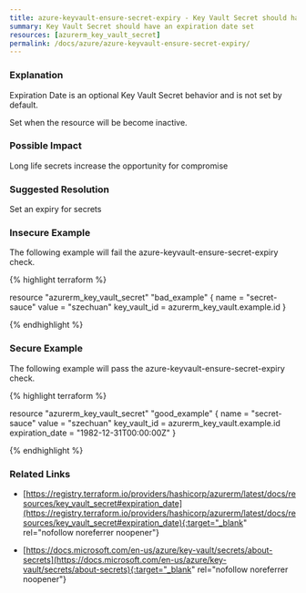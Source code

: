 ```yaml
---
title: azure-keyvault-ensure-secret-expiry - Key Vault Secret should have an expiration date set
summary: Key Vault Secret should have an expiration date set 
resources: [azurerm_key_vault_secret] 
permalink: /docs/azure/azure-keyvault-ensure-secret-expiry/
---
```

### Explanation


Expiration Date is an optional Key Vault Secret behavior and is not set by default.

Set when the resource will be become inactive.


### Possible Impact
Long life secrets increase the opportunity for compromise

### Suggested Resolution
Set an expiry for secrets


### Insecure Example

The following example will fail the azure-keyvault-ensure-secret-expiry check.

{% highlight terraform %}

resource "azurerm_key_vault_secret" "bad_example" {
  name         = "secret-sauce"
  value        = "szechuan"
  key_vault_id = azurerm_key_vault.example.id
}

{% endhighlight %}



### Secure Example

The following example will pass the azure-keyvault-ensure-secret-expiry check.

{% highlight terraform %}

resource "azurerm_key_vault_secret" "good_example" {
  name            = "secret-sauce"
  value           = "szechuan"
  key_vault_id    = azurerm_key_vault.example.id
  expiration_date = "1982-12-31T00:00:00Z"
}

{% endhighlight %}



### Related Links


- [https://registry.terraform.io/providers/hashicorp/azurerm/latest/docs/resources/key_vault_secret#expiration_date](https://registry.terraform.io/providers/hashicorp/azurerm/latest/docs/resources/key_vault_secret#expiration_date){:target="_blank" rel="nofollow noreferrer noopener"}

- [https://docs.microsoft.com/en-us/azure/key-vault/secrets/about-secrets](https://docs.microsoft.com/en-us/azure/key-vault/secrets/about-secrets){:target="_blank" rel="nofollow noreferrer noopener"}


